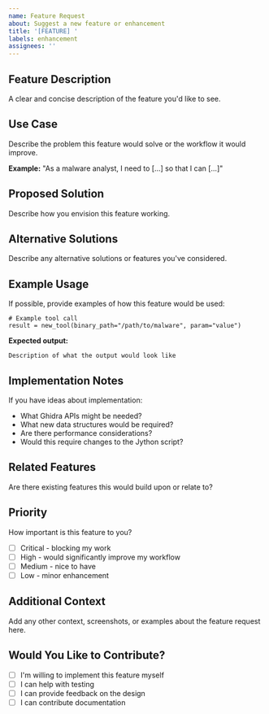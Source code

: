 ```yaml
---
name: Feature Request
about: Suggest a new feature or enhancement
title: '[FEATURE] '
labels: enhancement
assignees: ''
---
```


## Feature Description

A clear and concise description of the feature you'd like to see.

## Use Case

Describe the problem this feature would solve or the workflow it would improve.

**Example:**
"As a malware analyst, I need to [...] so that I can [...]"

## Proposed Solution

Describe how you envision this feature working.

## Alternative Solutions

Describe any alternative solutions or features you've considered.

## Example Usage

If possible, provide examples of how this feature would be used:

```
# Example tool call
result = new_tool(binary_path="/path/to/malware", param="value")
```

**Expected output:**
```
Description of what the output would look like
```

## Implementation Notes

If you have ideas about implementation:

- What Ghidra APIs might be needed?
- What new data structures would be required?
- Are there performance considerations?
- Would this require changes to the Jython script?

## Related Features

Are there existing features this would build upon or relate to?

## Priority

How important is this feature to you?

- [ ] Critical - blocking my work
- [ ] High - would significantly improve my workflow
- [ ] Medium - nice to have
- [ ] Low - minor enhancement

## Additional Context

Add any other context, screenshots, or examples about the feature request here.

## Would You Like to Contribute?

- [ ] I'm willing to implement this feature myself
- [ ] I can help with testing
- [ ] I can provide feedback on the design
- [ ] I can contribute documentation
